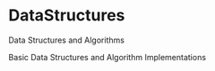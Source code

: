 # DataStructures
Data Structures and Algorithms

Basic Data Structures and Algorithm Implementations
